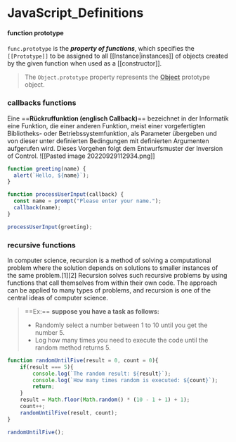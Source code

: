 # JavaScript_Definitions

#### function prototype
   `func.prototype`  is the ***property of functions***, which specifies the `[[Prototype]]` to be assigned to all [[Instance|instances]] of objects created by the given function when used as a [[constructor]].
   > The `Object.prototype` property represents the <u>**Object**</u> prototype object.
   

### callbacks functions

Eine ==**Rückruffunktion (englisch Callback)**== bezeichnet in der Informatik eine Funktion, die einer anderen Funktion, meist einer vorgefertigten Bibliotheks- oder Betriebssystemfunktion, als Parameter übergeben und von dieser unter definierten Bedingungen mit definierten Argumenten aufgerufen wird. Dieses Vorgehen folgt dem Entwurfsmuster der Inversion of Control.
![[Pasted image 20220929112934.png]]

```js
function greeting(name) {
  alert(`Hello, ${name}`);
}

function processUserInput(callback) {
  const name = prompt("Please enter your name.");
  callback(name);
}

processUserInput(greeting);

```

### recursive functions
In computer science, recursion is a method of solving a computational problem where the solution depends on solutions to smaller instances of the same problem.[1][2] Recursion solves such recursive problems by using functions that call themselves from within their own code. The approach can be applied to many types of problems, and recursion is one of the central ideas of computer science.

> ==Ex:== **suppose you have a task as follows:**
> * Randomly select a number between 1 to 10 until you get the number 5.
> * Log how many times you need to execute the code until the random method returns 5.

```js
function randomUntilFive(result = 0, count = 0){
    if(result === 5){
        console.log(`The random result: ${result}`);
        console.log(`How many times random is executed: ${count}`);
        return;
    }
    result = Math.floor(Math.random() * (10 - 1 + 1) + 1);
    count++;
    randomUntilFive(result, count);
}

randomUntilFive();
```
